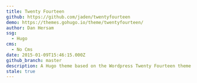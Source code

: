 ```yaml
---
title: Twenty Fourteen
github: https://github.com/jaden/twentyfourteen
demo: https://themes.gohugo.io/theme/twentyfourteen/
author: Dan Hersam
ssg:
  - Hugo
cms:
  - No Cms
date: 2015-01-09T15:46:15.000Z
github_branch: master
description: A Hugo theme based on the Wordpress Twenty Fourteen theme.
stale: true
---
```

